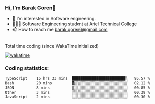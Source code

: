 ###  Hi, I’m Barak Goren👋
- 👀 I’m interested in Software engineering.
- 👨🏼‍🎓 Software Engineering student at Ariel Technical College
- 📫 How to reach me barak.goren6@gmail.com
##
Total time coding (since WakaTime initialized)

[![wakatime](https://wakatime.com/badge/user/5cc5ec80-a806-4ca2-a704-db29274e48cd.svg)](https://wakatime.com/@5cc5ec80-a806-4ca2-a704-db29274e48cd)

   
### Coding statistics:

<!--START_SECTION:waka-->

```txt
TypeScript    15 hrs 33 mins  ████████████████████████░   95.57 %
Bash          20 mins         ▓░░░░░░░░░░░░░░░░░░░░░░░░   02.12 %
JSON          8 mins          ▒░░░░░░░░░░░░░░░░░░░░░░░░   00.85 %
Other         3 mins          ░░░░░░░░░░░░░░░░░░░░░░░░░   00.39 %
JavaScript    2 mins          ░░░░░░░░░░░░░░░░░░░░░░░░░   00.30 %
```

<!--END_SECTION:waka-->

<!---
barakgoren/barakgoren is a ✨ special ✨ repository because its `README.md` (this file) appears on your GitHub profile.
You can click the Preview link to take a look at your changes.
--->

